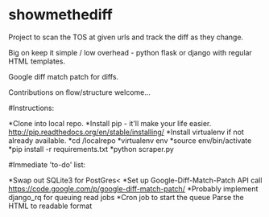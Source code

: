 # showmethediff
Project to scan the TOS at given urls and track the diff as they change. 

Big on keep it simple / low overhead - python flask or django with regular HTML templates. 


Google diff match patch for diffs.

Contributions on flow/structure welcome...
  
#Instructions:

*Clone into local repo.
*Install pip - it'll make your life easier. http://pip.readthedocs.org/en/stable/installing/
*Install virtualenv if not already available.
*cd /localrepo
*virtualenv env
*source env/bin/activate
*pip install -r requirements.txt
*python scraper.py

#Immediate 'to-do' list:

*Swap out SQLite3 for PostGres<
*Set up Google-Diff-Match-Patch API call https://code.google.com/p/google-diff-match-patch/
*Probably implement django_rq for queuing read jobs
*Cron job to start the queue
Parse the HTML to readable format


